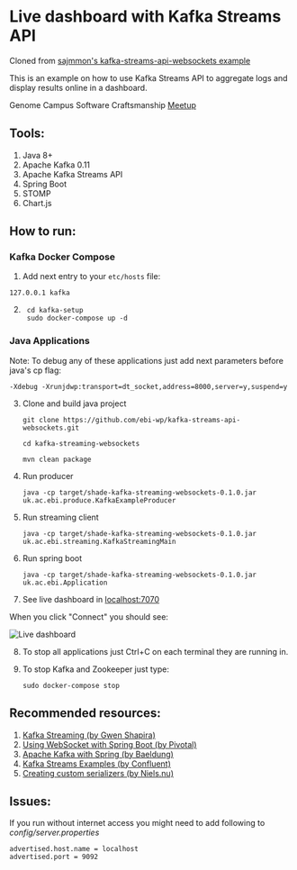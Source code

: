# Live dashboard with Kafka Streams API

Cloned from [sajmmon's kafka-streams-api-websockets example](https://github.com/ebi-wp/kafka-streams-api-websockets/)

This is an example on how to use Kafka Streams API to aggregate logs and display results online in a dashboard. 

Genome Campus Software Craftsmanship [Meetup](https://www.meetup.com/pl-PL/Genome-Campus-Software-Craftsmanship-Community/events/243518985/)

Tools:
-------------------

1. Java 8+
2. Apache Kafka 0.11
3. Apache Kafka Streams API
4. Spring Boot
5. STOMP 
6. Chart.js

How to run:
--------

### Kafka Docker Compose

1. Add next entry to your `etc/hosts` file:

  ```
  127.0.0.1 kafka
  ```

2. ```
    cd kafka-setup
    sudo docker-compose up -d
    ```

### Java Applications

Note: To debug any of these applications just add next parameters before java's cp flag:

```
-Xdebug -Xrunjdwp:transport=dt_socket,address=8000,server=y,suspend=y
```

3. Clone and build java project
    
   ```git clone https://github.com/ebi-wp/kafka-streams-api-websockets.git```
   
   ```cd kafka-streaming-websockets```
   
   ```mvn clean package```

4. Run producer

   ```java -cp target/shade-kafka-streaming-websockets-0.1.0.jar uk.ac.ebi.produce.KafkaExampleProducer```
   
5. Run streaming client

   ```java -cp target/shade-kafka-streaming-websockets-0.1.0.jar uk.ac.ebi.streaming.KafkaStreamingMain```
   
6. Run spring boot

   ```java -cp target/shade-kafka-streaming-websockets-0.1.0.jar uk.ac.ebi.Application```

7. See live dashboard in [localhost:7070](http://localhost:7070)

When you click "Connect" you should see:

![Live dashboard](docs/img/dashboard.png)

8. To stop all applications just Ctrl+C on each terminal they are running in.

9. To stop Kafka and Zookeeper just type:

   ```sudo docker-compose stop```


Recommended resources:
----------------------

1. [Kafka Streaming (by Gwen Shapira)](https://github.com/gwenshap/kafka-streams-stockstats)
2. [Using WebSocket with Spring Boot (by Pivotal)](https://spring.io/guides/gs/messaging-stomp-websocket/)
3. [Apache Kafka with Spring (by Baeldung)](http://www.baeldung.com/spring-kafka)
4. [Kafka Streams Examples (by Confluent)](https://github.com/confluentinc/examples/tree/3.3.0-post/kafka-streams)
5. [Creating custom serializers (by Niels.nu)](http://niels.nu/blog/2016/kafka-custom-serializers.html)

Issues:
-------
If you run without internet access you might need to add following to *config/server.properties*
```
advertised.host.name = localhost
advertised.port = 9092
```

